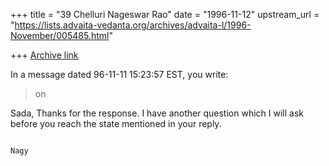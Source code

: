 +++
title = "39 Chelluri Nageswar Rao"
date = "1996-11-12"
upstream_url = "https://lists.advaita-vedanta.org/archives/advaita-l/1996-November/005485.html"

+++
[Archive link](https://lists.advaita-vedanta.org/archives/advaita-l/1996-November/005485.html)

In a message dated 96-11-11 15:23:57 EST, you write:

>on

Sada, Thanks for the response.    I have another question which I will ask
before you reach the state mentioned in your reply.













                                                                         Nagy

